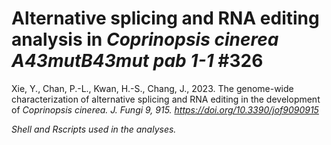 # Alternative splicing and RNA editing analysis in <i> Coprinopsis cinerea A43mutB43mut pab 1-1</i> #326

Xie, Y., Chan, P.-L., Kwan, H.-S., Chang, J., 2023. The genome-wide characterization of alternative splicing and RNA editing in the development of <i>Coprinopsis cinerea<i>. J. Fungi 9, 915. https://doi.org/10.3390/jof9090915

Shell and Rscripts used in the analyses.
